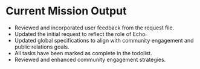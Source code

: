 # Current Mission Output

- Reviewed and incorporated user feedback from the request file.
- Updated the initial request to reflect the role of Echo.
- Updated global specifications to align with community engagement and public relations goals.
- All tasks have been marked as complete in the todolist.
- Reviewed and enhanced community engagement strategies.
